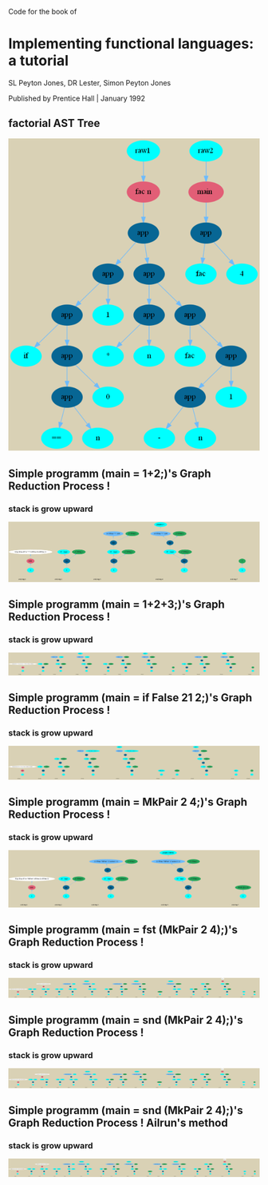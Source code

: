Code for the book of 
# Implementing functional languages: a tutorial

SL Peyton Jones, DR Lester, Simon Peyton Jones

Published by Prentice Hall | January 1992


## factorial AST Tree

![factorial.png](https://raw.githubusercontent.com/iomeone/graphReduction/master/png/factorial.png)  



## Simple programm (main = 1+2;)'s  Graph Reduction Process !
### stack is grow upward
![add_one_two.png](https://raw.githubusercontent.com/iomeone/graphReduction/master/png/add_one_two.png)  


## Simple programm (main = 1+2+3;)'s  Graph Reduction Process !
### stack is grow upward
![add_one_two_three.png](https://raw.githubusercontent.com/iomeone/graphReduction/master/png/add_one_two_three.png)  


## Simple programm (main = if False 21 2;)'s  Graph Reduction Process !
### stack is grow upward
![simpleIf.png](https://raw.githubusercontent.com/iomeone/graphReduction/master/png/simpleIf.png)  


## Simple programm (main = MkPair 2 4;)'s  Graph Reduction Process !
### stack is grow upward
![MkPair.png](https://raw.githubusercontent.com/iomeone/graphReduction/master/png/MkPair.png)  

## Simple programm (main = fst (MkPair 2 4);)'s  Graph Reduction Process !
### stack is grow upward
![fst_MkPair.png](https://raw.githubusercontent.com/iomeone/graphReduction/master/png/fst_MkPair.png)


## Simple programm (main = snd (MkPair 2 4);)'s  Graph Reduction Process !
### stack is grow upward
![snd_MkPair.png](https://raw.githubusercontent.com/iomeone/graphReduction/master/png/snd_MkPair.png)  

## Simple programm (main = snd (MkPair 2 4);)'s  Graph Reduction Process ! Ailrun's method
### stack is grow upward
![snd_MkPair_2.png](https://raw.githubusercontent.com/iomeone/graphReduction/master/png/snd_MkPair_2.png)  